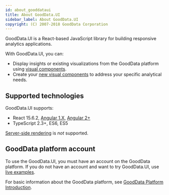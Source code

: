 ```yaml
---
id: about_gooddataui
title: About GoodData.UI
sidebar_label: About GoodData.UI
copyright: (C) 2007-2018 GoodData Corporation
---
```


GoodData.UI is a React-based JavaScript library for building responsive analytics applications.

With GoodData.UI, you can:
* Display insights or existing visualizations from the GoodData platform using [visual components](start_with_visual_components.md).
* Create your [new visual components](create_new_visualization.md) to address your specific analytical needs.

## Supported technologies

GoodData.UI supports:

* React 15.6.2, [Angular 1.X](ht_use_react_components_in_angular_1.x.md), [Angular 2+](ht_use_react_components_in_angular_2.x.md)
* TypeScript 2.3+, ES6, ES5

[Server-side rendering](https://github.com/reactjs/redux/blob/master/docs/recipes/ServerRendering.md) is _not_ supported.

## GoodData platform account

To use the GoodData.UI, you must have an account on the GoodData platform. If you do not have an account and want to try GoodData.UI, use [live examples](https://gooddata-examples.herokuapp.com).

For basic information about the GoodData platform, see [GoodData Platform Introduction](platform_intro.md).